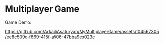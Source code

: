 # Multiplayer Game
Game Demo:

https://github.com/ArkadiAsaturyan/MyMultiplayerGame/assets/104567305/ee8c509d-f669-415f-a506-47bba9eb023c

